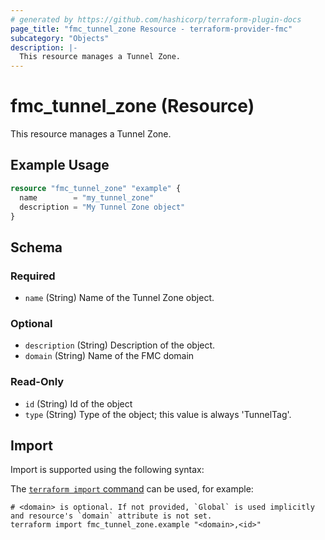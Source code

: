 ```yaml
---
# generated by https://github.com/hashicorp/terraform-plugin-docs
page_title: "fmc_tunnel_zone Resource - terraform-provider-fmc"
subcategory: "Objects"
description: |-
  This resource manages a Tunnel Zone.
---
```


# fmc_tunnel_zone (Resource)

This resource manages a Tunnel Zone.

## Example Usage

```terraform
resource "fmc_tunnel_zone" "example" {
  name        = "my_tunnel_zone"
  description = "My Tunnel Zone object"
}
```

<!-- schema generated by tfplugindocs -->
## Schema

### Required

- `name` (String) Name of the Tunnel Zone object.

### Optional

- `description` (String) Description of the object.
- `domain` (String) Name of the FMC domain

### Read-Only

- `id` (String) Id of the object
- `type` (String) Type of the object; this value is always 'TunnelTag'.

## Import

Import is supported using the following syntax:

The [`terraform import` command](https://developer.hashicorp.com/terraform/cli/commands/import) can be used, for example:

```shell
# <domain> is optional. If not provided, `Global` is used implicitly and resource's `domain` attribute is not set.
terraform import fmc_tunnel_zone.example "<domain>,<id>"
```
